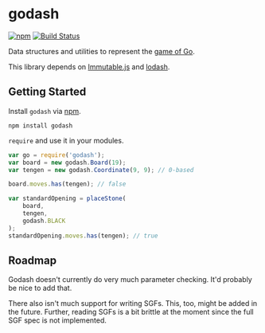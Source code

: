 # godash

[![npm](https://img.shields.io/npm/v/godash.svg)][npm]
[![Build Status](https://travis-ci.org/duckpunch/godash.svg)][ci]

Data structures and utilities to represent the [game of Go][go].

This library depends on [Immutable.js][immutable] and [lodash][lodash].

## Getting Started

Install `godash` via [npm][npm].

    npm install godash

`require` and use it in your modules.

```javascript
var go = require('godash');
var board = new godash.Board(19);
var tengen = new godash.Coordinate(9, 9); // 0-based

board.moves.has(tengen); // false

var standardOpening = placeStone(
    board,
    tengen,
    godash.BLACK
);
standardOpening.moves.has(tengen); // true
```

## Roadmap

Godash doesn't currently do very much parameter checking.  It'd probably be
nice to add that.

There also isn't much support for writing SGFs.  This, too, might be added in
the future.  Further, reading SGFs is a bit brittle at the moment since the
full SGF spec is not implemented.

[go]: https://en.wikipedia.org/wiki/Go_%28game%29
[immutable]: http://facebook.github.io/immutable-js/
[lodash]: https://lodash.com/
[npm]: https://www.npmjs.com/package/godash
[ci]: https://travis-ci.org/duckpunch/godash
